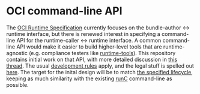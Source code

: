 # OCI command-line API

The [OCI Runtime Specification][runtime-spec] currently focuses on the bundle-author ↔ runtime interface, but there is renewed interest in specifying a command-line API for the runtime-caller ↔ runtime interface.
A common command-line API would make it easier to build higher-level tools that are runtime-agnostic (e.g. compliance testers like [runtime-tools][runtime-tools-compliance]).
This repository contains initial work on that API, with more detailed discussion in [this thread][thread].
The usual [development rules][rules] apply, and the legal stuff is spelled out [here](CONTRIBUTING.md).
The target for the inital design will be to match [the specified lifecycle][lifecycle], keeping as much similarity with the existing [runC][] command-line as possible.

[runtime-spec]: https://github.com/opencontainers/runtime-spec
[runtime-tools-compliance]: https://github.com/opencontainers/runtime-tools#testing-oci-runtimes
[thread]: https://groups.google.com/a/opencontainers.org/forum/#!topic/dev/BIxya5eSNLo
[rules]: https://github.com/opencontainers/runtime-spec#contributing
[lifecycle]: https://github.com/opencontainers/runtime-spec/blob/master/runtime.md#lifecycle
[runC]: https://github.com/opencontainers/runc
